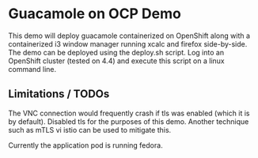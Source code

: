 # Guacamole on OCP Demo

This demo will deploy guacamole containerized on OpenShift along with a containerized i3 window manager running xcalc and firefox side-by-side. The demo can be deployed using the deploy.sh script. Log into an OpenShift cluster (tested on 4.4) and execute this script on a linux command line.

## Limitations / TODOs
The VNC connection would frequently crash if tls was enabled (which it is by default). Disabled tls for the purposes of this demo. Another technique such as mTLS vi istio can be used to mitigate this.

Currently the application pod is running fedora.
